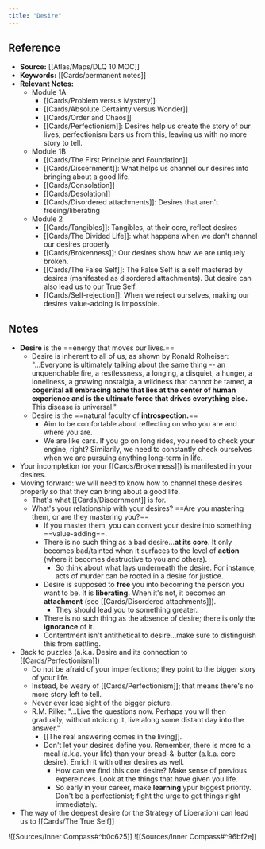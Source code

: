 ```yaml
---
title: "Desire"
---
```

## Reference
- **Source:** [[Atlas/Maps/DLQ 10 MOC]]
- **Keywords:** [[Cards/permanent notes]]
- **Relevant Notes:**
	- Module 1A
		- [[Cards/Problem versus Mystery]]
		- [[Cards/Absolute Certainty versus Wonder]]
		- [[Cards/Order and Chaos]]
		- [[Cards/Perfectionism]]: Desires help us create the story of our lives; perfectionism bars us from this, leaving us with no more story to tell.
	- Module 1B
		- [[Cards/The First Principle and Foundation]]
		- [[Cards/Discernment]]: What helps us channel our desires into bringing about a good life.
		- [[Cards/Consolation]]
		- [[Cards/Desolation]]
		- [[Cards/Disordered attachments]]: Desires that aren't freeing/liberating
	- Module 2
		- [[Cards/Tangibles]]: Tangibles, at their core, reflect desires
		- [[Cards/The Divided Life]]: what happens when we don't channel our desires properly
		- [[Cards/Brokenness]]: Our desires show how we are uniquely broken.
		- [[Cards/The False Self]]: The False Self is a self mastered by desires (manifested as disordered attachments). But desire can also lead us to our True Self.
		- [[Cards/Self-rejection]]: When we reject ourselves, making our desires value-adding is impossible.

## Notes
- **Desire** is the ==energy that moves our lives.==
	- Desire is inherent to all of us, as shown by Ronald Rolheiser: "...Everyone is ultimately talking about the same thing -- an unquenchable fire, a restlessness, a longing, a disquiet, a hunger, a loneliness, a gnawing nostalgia, a wildness that cannot be tamed, **a cogenital all embracing ache that lies at the center of human experience and is the ultimate force that drives everything else.** This disease is universal."
	- Desire is the ==natural faculty of **introspection.**==
		- Aim to be comfortable about reflecting on who you are and where you are.
		- We are like cars. If you go on long rides, you need to check your engine, right? Similarily, we need to constantly check ourselves when we are pursuing anything long-term in life.
- Your incompletion (or your [[Cards/Brokenness]]) is manifested in your desires.
- Moving forward: we will need to know how to channel these desires properly so that they can bring about a good life. 
	- That's what [[Cards/Discernment]] is for.
	- What's your relationship with your desires? ==Are you mastering them, or are they mastering you?==
		- If you master them, you can convert your desire into something ==value-adding==.
		- There is no such thing as a bad desire...**at its core**. It only becomes  bad/tainted when it surfaces to the level of **action** (where it becomes destructive to you and others).
			- So think about what lays underneath the desire. For instance, acts of murder can be rooted in a desire for justice.
		- Desire is supposed to **free** you into becoming the person you want to be. It is **liberating.** When it's not, it becomes an **attachment** (see [[Cards/Disordered attachments]]). 
			- They should lead you to something greater.
		- There is no such thing as the absence of desire; there is only the **ignorance** of it.
		- Contentment isn't antithetical to desire...make sure to distinguish this from settling.
- Back to puzzles (a.k.a. Desire and its connection to [[Cards/Perfectionism]])
	- Do not be afraid of your imperfections; they point to the bigger story of your life.
	- Instead, be weary of [[Cards/Perfectionism]]; that means there's no more story left to tell.
	- Never ever lose sight of the bigger picture.
	- R.M. Rilke: "...Live the questions now. Perhaps you will then gradually, without ntoicing it, live along some distant day into the answer."
		- [[The real answering comes in the living]].
		- Don't let your desires define you. Remember, there is more to a meal (a.k.a. your life) than your bread-&-butter (a.k.a. core desire). Enrich it with other desires as well.
			- How can we find this core desire? Make sense of previous expereinces. Look at the things that have given you life. 
			- So early in your career, make **learning** ypur biggest priority. Don't be a perfectionist; fight the urge to get things right immediately.
- The way of the deepest desire (or the Strategy of Liberation) can lead us to [[Cards/The True Self]]

![[Sources/Inner Compass#^b0c625]]
![[Sources/Inner Compass#^96bf2e]]